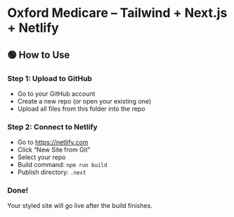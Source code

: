 # Oxford Medicare – Tailwind + Next.js + Netlify

## 🟢 How to Use

### Step 1: Upload to GitHub
- Go to your GitHub account
- Create a new repo (or open your existing one)
- Upload all files from this folder into the repo

### Step 2: Connect to Netlify
- Go to https://netlify.com
- Click “New Site from Git”
- Select your repo
- Build command: `npm run build`
- Publish directory: `.next`

### Done!
Your styled site will go live after the build finishes.
